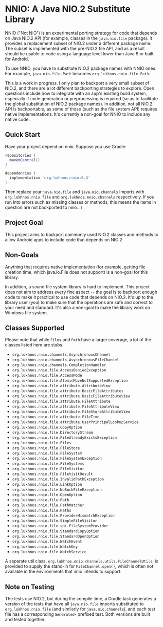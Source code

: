 # NNIO: A Java NIO.2 Substitute Library

NNIO ("Not NIO") is an experimental porting strategy for code that depends on
Java NIO.2 API (for example, classes in the `java.nio.file` package). It
provides a replacement subset of NIO.2 under a different package name. The
subset is implemented with the pre-NIO.2 file API, and as a result should be
usable to code using a language level lower than Java 8 or built for Android.

To use NNIO, you have to substitute NIO.2 package names with NNIO ones. For
example, `java.nio.file.Path` becomes `org.lukhnos.nnio.file.Path`.

This is a work in progress. I only plan to backport a very small subset of
NIO.2, and there are a lot different backporting strategies to explore. Open
questions include how to integrate with an app's existing build system,
especially if code generation or preprocessing is required (so as to facilitate
the global substitution of NIO.2 package names). In addition, not all NIO.2
API is backportable, as some of those (such as the file system API) requires
native implementations. It's currently a non-goal for NNIO to include any
native code.

## Quick Start

Have your project depend on nnio. Suppose you use Gradle:

```groovy
repositories {
  mavenCentral()
}

dependencies {
  implementation 'org.lukhnos:nnio:0.3'
}
```

Then replace your `java.nio.file` and `java.nio.channels` imports with
`org.lukhnos.nnio.file` and `org.lukhnos.nnio.channels` respectively. If you
run into errors such as missing classes or methods, this means the items in
question are not backported to nnio. :)

## Project Goal

This project aims to backport commonly used NIO.2 classes and methods to allow
Android apps to include code that depends on NIO.2.

## Non-Goals

Anything that requires native implementation (for example, getting file
creation time, which java.io.File does not support) is a non-goal for this
library.

In addition, a sound file system library is hard to implement. This project
does not aim to address every fine aspect -- the goal is to backport enough
code to make it practical to use code that depends on NIO.2. It's up to the
library user (you) to make sure that the operations are safe and correct to
your need and standard. It's also a non-goal to make the library work on
Windows file system.


## Classes Supported

Please note that while `Files` and `Path` have a larger coverage, a lot of the
classes listed here are stubs.

* `org.lukhnos.nnio.channels.AsynchronousChannel`
* `org.lukhnos.nnio.channels.AsynchronousFileChannel`
* `org.lukhnos.nnio.channels.CompletionHandler`
* `org.lukhnos.nnio.file.AccessDeniedException`
* `org.lukhnos.nnio.file.AccessMode`
* `org.lukhnos.nnio.file.AtomicMoveNotSupportedException`
* `org.lukhnos.nnio.file.attribute.AttributeView`
* `org.lukhnos.nnio.file.attribute.BasicFileAttributes`
* `org.lukhnos.nnio.file.attribute.BasicFileAttributeView`
* `org.lukhnos.nnio.file.attribute.FileAttribute`
* `org.lukhnos.nnio.file.attribute.FileAttributeView`
* `org.lukhnos.nnio.file.attribute.FileStoreAttributeView`
* `org.lukhnos.nnio.file.attribute.FileTime`
* `org.lukhnos.nnio.file.attribute.UserPrincipalLookupService`
* `org.lukhnos.nnio.file.CopyOption`
* `org.lukhnos.nnio.file.DirectoryStream`
* `org.lukhnos.nnio.file.FileAlreadyExistsException`
* `org.lukhnos.nnio.file.Files`
* `org.lukhnos.nnio.file.FileStore`
* `org.lukhnos.nnio.file.FileSystem`
* `org.lukhnos.nnio.file.FileSystemException`
* `org.lukhnos.nnio.file.FileSystems`
* `org.lukhnos.nnio.file.FileVisitor`
* `org.lukhnos.nnio.file.FileVisitResult`
* `org.lukhnos.nnio.file.InvalidPathException`
* `org.lukhnos.nnio.file.LinkOption`
* `org.lukhnos.nnio.file.NoSuchFileException`
* `org.lukhnos.nnio.file.OpenOption`
* `org.lukhnos.nnio.file.Path`
* `org.lukhnos.nnio.file.PathMatcher`
* `org.lukhnos.nnio.file.Paths`
* `org.lukhnos.nnio.file.ProviderMismatchException`
* `org.lukhnos.nnio.file.SimpleFileVisitor`
* `org.lukhnos.nnio.file.spi.FileSystemProvider`
* `org.lukhnos.nnio.file.StandardCopyOption`
* `org.lukhnos.nnio.file.StandardOpenOption`
* `org.lukhnos.nnio.file.WatchEvent`
* `org.lukhnos.nnio.file.WatchKey`
* `org.lukhnos.nnio.file.WatchService`

A separate util class, `org.lukhnos.nnio.channels.utils.FileChannelUtils`, is
provided to supply the stand-in for `FileChannel.open()`, which is often not
available in the environments that nnio intends to support.

## Note on Testing

The tests use NIO.2, but during the compile time, a Gradle task generates a
version of the tests that have all `java.nio.file` imports substituted to
`org.lukhnos.nnio.file` (and similarly for `java.nio.channels`), and each test
file has a corresponding `Generated`- prefixed test. Both versions are built
and tested together.
